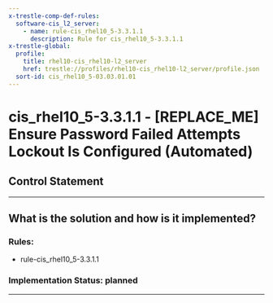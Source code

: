 ```yaml
---
x-trestle-comp-def-rules:
  software-cis_l2_server:
    - name: rule-cis_rhel10_5-3.3.1.1
      description: Rule for cis_rhel10_5-3.3.1.1
x-trestle-global:
  profile:
    title: rhel10-cis_rhel10-l2_server
    href: trestle://profiles/rhel10-cis_rhel10-l2_server/profile.json
  sort-id: cis_rhel10_5-03.03.01.01
---
```


# cis_rhel10_5-3.3.1.1 - \[REPLACE_ME\] Ensure Password Failed Attempts Lockout Is Configured (Automated)

## Control Statement

______________________________________________________________________

## What is the solution and how is it implemented?

<!-- For implementation status enter one of: implemented, partial, planned, alternative, not-applicable -->

<!-- Note that the list of rules under ### Rules: is read-only and changes will not be captured after assembly to JSON -->

<!-- Add control implementation description here for control: cis_rhel10_5-3.3.1.1 -->

### Rules:

  - rule-cis_rhel10_5-3.3.1.1

### Implementation Status: planned

______________________________________________________________________
